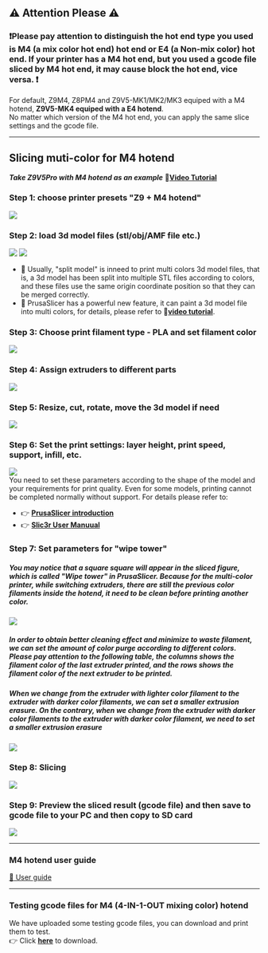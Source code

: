## :warning: Attention Please :warning:
### :exclamation:Please pay attention to distinguish the hot end type you used is M4 (a mix color hot end) hot end or E4 (a Non-mix color) hot end. If your printer has a M4 hot end, but you used a gcode file sliced by M4 hot end, it may cause block the hot end, vice versa. :exclamation:
For default, Z9M4, Z8PM4 and Z9V5-MK1/MK2/MK3 equiped with a M4 hotend, **Z9V5-MK4 equiped with a E4 hotend**.    
No matter which version of the M4 hot end, you can apply the same slice settings and the gcode file.    

--------
## Slicing muti-color for M4 hotend 
***Take Z9V5Pro with M4 hotend as an example***
:movie_camera:[**Video Tutorial**](https://youtu.be/_Ww2RFGlLNA)
### Step 1: choose printer presets "Z9 + M4 hotend"
![](pic/slicingM4-1.png)
### Step 2: load 3d model files (stl/obj/AMF file etc.)
![](pic/slicingM4-2.png) ![](pic/slicingM4-21.png)
- :memo: Usually, "split model" is inneed to print multi colors 3d model files, that is, a 3d model has been split into multiple STL files according to colors, and these files use the same origin coordinate position so that they can be merged correctly.
- :star2: PrusaSlicer has a powerful new feature, it can paint a 3d model file into multi colors, for details, please refer to :movie_camera:[**video tutorial**](https://youtu.be/C0a3Uble8rY).
### Step 3: Choose print filament type - PLA and set filament color
![](pic/slicingM4-3.png)
### Step 4: Assign extruders to different parts
![](pic/slicingM4-4.png)
### Step 5: Resize, cut, rotate, move the 3d model if need 
![](pic/slicingM4-5.png)  
### Step 6: Set the print settings: layer height, print speed, support, infill, etc.
![](pic/slicingM4-6.png)  
You need to set these parameters according to the shape of the model and your requirements for print quality. Even for some models, printing cannot be completed normally without support. For details please refer to:
- :point_right: [**PrusaSlicer introduction**](https://help.prusa3d.com/article/general-info_1910)
- :point_right: [**Slic3r User Manuual**](https://manual.slic3r.org/)
### Step 7: Set parameters for "wipe tower"
##### You may notice that a square square will appear in the sliced figure, which is called "Wipe tower" in PrusaSlicer. Because for the multi-color printer, while switching extruders, there are still the previous color filaments inside the hotend, it need to be clean before printing another color.   
![](pic/slicingM4-71.png)    
##### In order to obtain better cleaning effect and minimize to waste filament, we can set the amount of color purge according to different colors. Please pay attention to the following table, the columns shows the filament color of the last extruder printed, and the rows shows the filament color of the next extruder to be printed.
##### When we change from the extruder with lighter color filament to the extruder with darker color filaments, we can set a smaller extrusion erasure. On the contrary, when we change from the extruder with darker color filaments to the extruder with darker color filament, we need to set a smaller extrusion erasure
![](pic/slicingM4-72.png)  
### Step 8: Slicing
![](pic/slicingM4-8.png)  
### Step 9: Preview the sliced result (gcode file) and then save to gcode file to your PC and then copy to SD card
![](pic/slicingM4-9.png)  

-----
### M4 hotend user guide
[:book: User guide](https://github.com/ZONESTAR3D/Upgrade-kit-guide/blob/main/HOTEND/M4%20%204-IN-1-OUT%20Mixing%20Color%20Hotend)

--------
### Testing gcode files for M4 (4-IN-1-OUT mixing color) hotend
We have uploaded some testing gcode files, you can download and print them to test.   
:point_right: Click [**here**](./test_gcode/M4/readme.md) to download.
